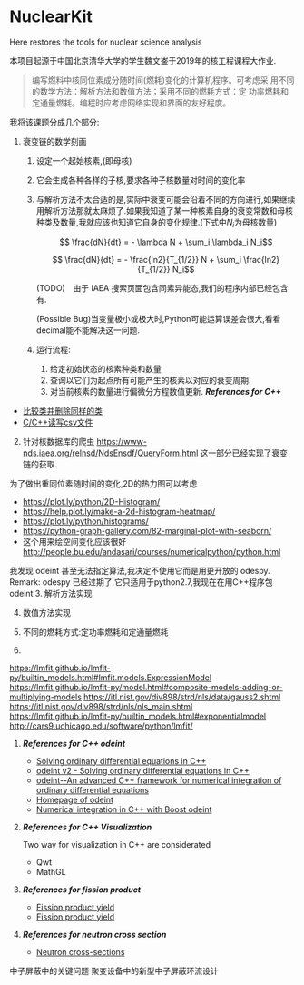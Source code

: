 # NuclearKit

Here restores the tools for nuclear science analysis 

本项目起源于中国北京清华大学的学生魏文崟于2019年的核工程课程大作业.

> 编写燃料中核同位素成分随时间(燃耗)变化的计算机程序。可考虑采
> 用不同的数学方法：解析方法和数值方法；采用不同的燃耗方式：定
> 功率燃耗和定通量燃耗。编程时应考虑网络实现和界面的友好程度。

我将该课题分成几个部分:

1. 衰变链的数学刻画

   1. 设定一个起始核素,(即母核)

   2. 它会生成各种各样的子核,要求各种子核数量对时间的变化率

   3. 与解析方法不太合适的是,实际中衰变可能会沿着不同的方向进行,如果继续用解析方法那就太麻烦了.如果我知道了某一种核素自身的衰变常数和母核种类及数量,我就应该也知道它自身的变化规律.(下式中$N_i$为母核数量)

      $$ \frac{dN}{dt} = - \lambda N + \sum_i \lambda_i N_i$$

      $$ \frac{dN}{dt} = - \frac{ln2}{T_{1/2}} N + \sum_i \frac{ln2}{T_{1/2}} N_i$$

      (TODO)　由于 IAEA 搜索页面包含同素异能态,我们的程序内部已经包含有.

      (Possible Bug)当变量极小或极大时,Python可能运算误差会很大,看看decimal能不能解决这一问题.

   4. 运行流程:

      1. 给定初始状态的核素种类和数量
      2. 查询以它们为起点所有可能产生的核素以对应的衰变周期.
      3. 对当前核素的数量进行偏微分方程数值更新.
***References for C++***
- [比较类并删除同样的类](https://blog.csdn.net/subfate/article/details/51594759)
- [C/C++读写csv文件](https://www.cnblogs.com/findumars/p/7252854.html)

2. 针对核数据库的爬虫 https://www-nds.iaea.org/relnsd/NdsEnsdf/QueryForm.html
这一部分已经实现了衰变链的获取.

为了做出重同位素随时间的变化,2D的热力图可以考虑

- https://plot.ly/python/2D-Histogram/
- https://help.plot.ly/make-a-2d-histogram-heatmap/
- https://plot.ly/python/histograms/
- https://python-graph-gallery.com/82-marginal-plot-with-seaborn/
- 这个用来绘空间变化应该很好 http://people.bu.edu/andasari/courses/numericalpython/python.html

我发现 odeint 甚至无法指定算法,我决定不使用它而是用更开放的 odespy. 
Remark: odespy 已经过期了,它只适用于python2.7,我现在在用C++程序包odeint
3. 解析方法实现

4. 数值方法实现

5. 不同的燃耗方式:定功率燃耗和定通量燃耗

6. 

https://lmfit.github.io/lmfit-py/builtin_models.html#lmfit.models.ExpressionModel
https://lmfit.github.io/lmfit-py/model.html#composite-models-adding-or-multiplying-models
https://itl.nist.gov/div898/strd/nls/data/gauss2.shtml
https://itl.nist.gov/div898/strd/nls/nls_main.shtml
https://lmfit.github.io/lmfit-py/builtin_models.html#exponentialmodel
http://cars9.uchicago.edu/software/python/lmfit/

1. ***References for C++ odeint***

   - [Solving ordinary differential equations in C++](https://www.codeproject.com/Articles/43607/Solving-ordinary-differential-equations-in-C)
   - [odeint v2 - Solving ordinary differential equations in C++](https://www.codeproject.com/Articles/268589/odeint-v2-Solving-ordinary-differential-equations)
   - [odeint--An advanced C++ framework for numerical integration of
     ordinary differential equations](https://headmyshoulder.github.io/odeint-v2/odeint_talk.pdf)
   - [Homepage of odeint](http://headmyshoulder.github.io/odeint-v2/index.html)
   - [Numerical integration in C++ with Boost odeint](http://boccelliengineering.altervista.org/junk/boost_integration/boost_odeint.html)

2. ***References for C++ Visualization***

   Two way for visualization in C++ are considerated

   - Qwt
   - MathGL

3. ***References for fission product***

   - [Fission product yield](https://wikivisually.com/wiki/Fission_product_yield) 
   - [Fission product yield](https://ipfs.io/ipfs/QmXoypizjW3WknFiJnKLwHCnL72vedxjQkDDP1mXWo6uco/wiki/Fission_product_yield.html)

4. ***References for neutron cross section***

   - [Neutron cross-sections](http://www.kayelaby.npl.co.uk/atomic_and_nuclear_physics/4_7/4_7_2.html)

中子屏蔽中的关键问题
聚变设备中的新型中子屏蔽环流设计